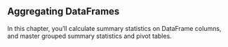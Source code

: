 ## Aggregating DataFrames

In this chapter, you’ll calculate summary statistics on DataFrame columns, and master grouped summary statistics and pivot tables.
